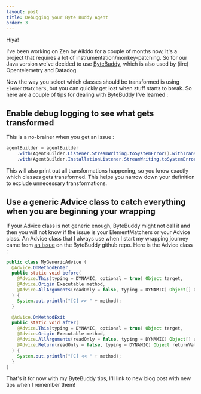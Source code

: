 ```yaml
---
layout: post
title: Debugging your Byte Buddy Agent
order: 3
---
```


Hiya!

I've been working on Zen by Aikido for a couple of months now, It's a project that requires a lot of instrumentation/monkey-patching. So for our Java version we've decided to use [ByteBuddy](https://bytebuddy.net),
which is also used by (iirc) Opentelemetry and Datadog.

Now the way you select which classes should be transformed is using `ElementMatchers`, but you can quickly get lost when stuff starts to break.
So here are a couple of tips for dealing with ByteBuddy I've learned :

## Enable debug logging to see what gets transformed
This is a no-brainer when you get an issue : 
```java
agentBuilder = agentBuilder
    .with(AgentBuilder.Listener.StreamWriting.toSystemError().withTransformationsOnly())
    .with(AgentBuilder.InstallationListener.StreamWriting.toSystemError());
```
This will also print out all transformations happening, so you know exactly which classes gets transformed. This helps you narrow down your definition to exclude unnecessary transformations.

## Use a generic Advice class to catch everything when you are beginning your wrapping
If your Advice class is not generic enough, ByteBuddy might not call it and then you will not know if the issue is your ElementMatchers or your Advice class.
An Advice class that I always use when I start my wrapping journey came from [an issue](https://github.com/raphw/byte-buddy/issues/857) on the ByteBuddy github repo. Here is the Advice class :
```java
public class MyGenericAdvice {
  @Advice.OnMethodEnter
  public static void before(
    @Advice.This(typing = DYNAMIC, optional = true) Object target,
    @Advice.Origin Executable method,
    @Advice.AllArguments(readOnly = false, typing = DYNAMIC) Object[] args
  ) {
    System.out.println("[C] >> " + method);
  }

  @Advice.OnMethodExit
  public static void after(
    @Advice.This(typing = DYNAMIC, optional = true) Object target,
    @Advice.Origin Executable method,
    @Advice.AllArguments(readOnly = false, typing = DYNAMIC) Object[] args,
    @Advice.Return(readOnly = false, typing = DYNAMIC) Object returnValue
  ) {
    System.out.println("[C] << " + method);
  }
}
```

That's it for now with my ByteBuddy tips, I'll link to new blog post with new tips when I remember them!
